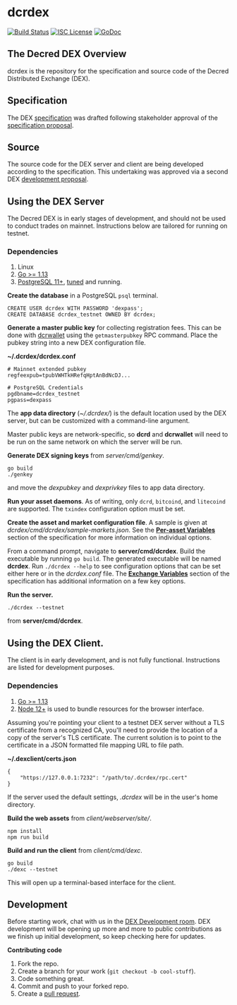 dcrdex
======

[![Build Status](https://github.com/decred/dcrdex/workflows/Build%20and%20Test/badge.svg)](https://github.com/decred/dcrdex/actions)
[![ISC License](https://img.shields.io/badge/license-ISC-blue.svg)](http://copyfree.org)
[![GoDoc](https://img.shields.io/badge/godoc-reference-blue.svg)](https://godoc.org/decred.org/dcrdex)

## The Decred DEX Overview

dcrdex is the repository for the specification and source code of the Decred
Distributed Exchange (DEX).

## Specification

The DEX [specification](spec/README.mediawiki) was drafted following stakeholder
approval of the [specification proposal](https://proposals.decred.org/proposals/a4f2a91c8589b2e5a955798d6c0f4f77f2eec13b62063c5f4102c21913dcaf32).

## Source

The source code for the DEX server and client are being developed according to
the specification. This undertaking was approved via a second DEX [development proposal](https://proposals.decred.org/proposals/417607aaedff2942ff3701cdb4eff76637eca4ed7f7ba816e5c0bd2e971602e1).

## Using the DEX Server

The Decred DEX is in early stages of development, and should not be used to
conduct trades on mainnet. Instructions below are tailored for running on
testnet.

### Dependencies

1. Linux
2. [Go >= 1.13](https://golang.org/doc/install)
3. [PostgreSQL 11+](https://www.postgresql.org/download/), [tuned](https://pgtune.leopard.in.ua/) and running.

**Create the database** in a PostgreSQL `psql` terminal.

```
CREATE USER dcrdex WITH PASSWORD 'dexpass';
CREATE DATABASE dcrdex_testnet OWNED BY dcrdex;
```

**Generate a master public key** for collecting registration fees. This can be
done with [dcrwallet](https://github.com/decred/dcrwallet) using the
`getmasterpubkey` RPC command. Place the pubkey string into a new DEX
configuration file.

**~/.dcrdex/dcrdex.conf**
```
# Mainnet extended pubkey
regfeexpub=tpubVWHTkHRefqHptAnBdNcDJ...

# PostgreSQL Credentials
pgdbname=dcrdex_testnet
pgpass=dexpass
```

The **app data directory** (*~/.dcrdex/*) is the default location used by the
DEX server, but can be customized with a command-line argument.

Master public keys are network-specific, so **dcrd** and **dcrwallet** will need
to be run on the same network on which the server will be run.

**Generate DEX signing keys** from *server/cmd/genkey*.

```
go build
./genkey
```

and move the *dexpubkey* and *dexprivkey* files to app data directory.

**Run your asset daemons**. As of writing, only `dcrd`, `bitcoind`, and
`litecoind` are supported. The `txindex` configuration option must be set.

**Create the asset and market configuration file**. A sample is given at
*dcrdex/cmd/dcrdex/sample-markets.json*. See the
[**Per-asset Variables**](spec/admin.mediawiki) section of the specification for
more information on individual options.

From a command prompt, navigate to **server/cmd/dcrdex**. Build the executable
by running `go build`. The generated executable will be named **dcrdex**. Run
`./dcrdex --help` to see configuration options that can be set either here or
in the *dcrdex.conf* file. The
[**Exchange Variables**](spec/admin.mediawiki) section of the specification has
additional information on a few key options.

**Run the server.**

`./dcrdex --testnet`

from **server/cmd/dcrdex**.

## Using the DEX Client.

The client is in early development, and is not fully functional. Instructions
are listed for development purposes.

### Dependencies

1. [Go >= 1.13](https://golang.org/doc/install)
2. [Node 12+](https://docs.npmjs.com/downloading-and-installing-node-js-and-npm) is used to bundle resources for the browser interface.

Assuming you're pointing your client to a testnet DEX server without a TLS
certificate from a recognized CA, you'll need to provide the location of a
copy of the server's TLS certificate. The current solution is to point to the
certificate in a JSON formatted file mapping URL to file path.

**~/.dexclient/certs.json**
```
{
	"https://127.0.0.1:7232": "/path/to/.dcrdex/rpc.cert"
}
```

If the server used the default settings, *.dcrdex* will be in the user's home
directory.

**Build the web assets** from *client/webserver/site/*.

```
npm install
npm run build
```

**Build and run the client** from *client/cmd/dexc*.

```
go build
./dexc --testnet
```

This will open up a terminal-based interface for the client.

## Development

Before starting work, chat with us in the
[DEX Development room](https://matrix.to/#/!EzTSRQITaqHuFBDFhM:decred.org?via=decred.org&via=matrix.org&via=zettaport.com).
DEX development will be opening up more and more to public contributions as we
finish up initial development, so keep checking here for updates.

**Contributing code**
1. Fork the repo.
2. Create a branch for your work (`git checkout -b cool-stuff`).
3. Code something great.
4. Commit and push to your forked repo.
5. Create a [pull request](https://github.com/decred/dcrdex/compare).
